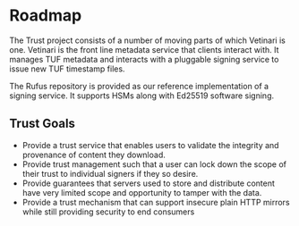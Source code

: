 # Roadmap

The Trust project consists of a number of moving parts of which Vetinari is one. Vetinari is the front line metadata service
that clients interact with. It manages TUF metadata and interacts with a pluggable signing service to issue new TUF timestamp
files.

The Rufus repository is provided as our reference implementation of a signing service. It supports HSMs along with Ed25519
software signing.


## Trust Goals

- Provide a trust service that enables users to validate the integrity and provenance of content they download.
- Provide trust management such that a user can lock down the scope of their trust to individual signers if
  they so desire.
- Provide guarantees that servers used to store and distribute content have very limited scope and opportunity to tamper with the data.
- Provide a trust mechanism that can support insecure plain HTTP mirrors while still providing security to end consumers
